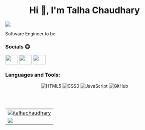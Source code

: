 <h1 align="center">Hi 👋, I'm Talha Chaudhary</h1>
<img src="https://user-images.githubusercontent.com/73097560/115834477-dbab4500-a447-11eb-908a-139a6edaec5c.gif">

Software Engineer to be.

### Socials 😍
<p align="left">
<a href="https://twitter.com/italhachaudhary" target="blank"><img align="center" src="https://raw.githubusercontent.com/rahuldkjain/github-profile-readme-generator/master/src/images/icons/Social/twitter.svg" height="30" width="40" /></a>
<a href="https://linkedin.com/in/italhachaudhary" target="blank"><img align="center" src="https://raw.githubusercontent.com/rahuldkjain/github-profile-readme-generator/master/src/images/icons/Social/linked-in-alt.svg"  height="30" width="40" /></a>
<a href="https://instagram.com/italhachaudhary" target="blank"><img align="center" src="https://raw.githubusercontent.com/rahuldkjain/github-profile-readme-generator/master/src/images/icons/Social/instagram.svg"height="30" width="40" /></a>
</p>


<h3 align="left">Languages and Tools:</h3>
<p align="center"> 
  <img alt="HTML5" src="https://img.shields.io/badge/html5-%23E34F26.svg?&style=for-the-badge&logo=html5&logoColor=white"/>
  <img alt="CSS3" src="https://img.shields.io/badge/css3-%231572B6.svg?&style=for-the-badge&logo=css3&logoColor=white"/>
  <img alt="JavaScript" src="https://img.shields.io/badge/javascript-%23323330.svg?&style=for-the-badge&logo=javascript&logoColor=%23F7DF1E"/>
  <img alt="GitHub" src="https://img.shields.io/badge/github-%23121011.svg?&style=for-the-badge&logo=github&logoColor=white"/>
</p>

<br/> <br/>

<table>
  <tr>
    <td>
      <a href="https://www.github.com/italhachaudhary">
     <img src="https://github-readme-stats.vercel.app/api?username=italhachaudhary&show_icons=true&theme=tokyonight&count_private=true&hide_border=true" alt="italhachaudhary" />
      </a>
    </td>
  </tr>
  <tr>
    <td>
      <a href="https://www.github.com/italhachaudhary">
       <img src ="https://github-readme-stats.vercel.app/api/top-langs/?username=italhachaudhary&langs_count=8&layout=compact&theme=tokyonight&hide_border=true" />
      </a>
    </td>
  </tr>
</table>
